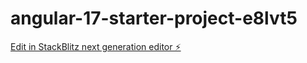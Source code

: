# angular-17-starter-project-e8lvt5

[Edit in StackBlitz next generation editor ⚡️](https://stackblitz.com/~/github.com/stefcho/angular-17-starter-project-e8lvt5)